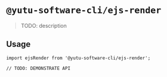 # `@yutu-software-cli/ejs-render`

> TODO: description

## Usage

```
import ejsRender from '@yutu-software-cli/ejs-render';

// TODO: DEMONSTRATE API
```
